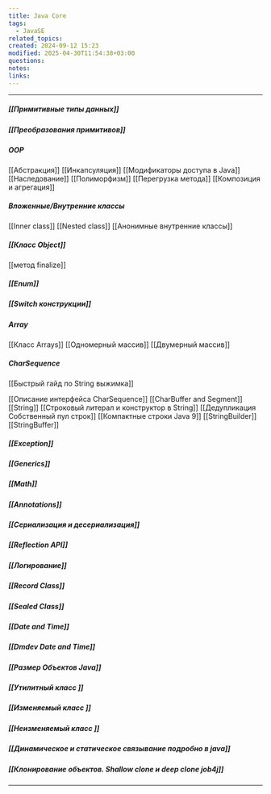 ```yaml
---
title: Java Core
tags:
  - JavaSE
related_topics: 
created: 2024-09-12 15:23
modified: 2025-04-30T11:54:38+03:00
questions: 
notes: 
links: 
---
```

 
----
##### [[Примитивные типы данных]]
##### [[Преобразования примитивов]]
##### OOP
[[Абстракция]]
[[Инкапсуляция]]
[[Модификаторы доступа в Java]]
[[Наследование]]
[[Полиморфизм]]
[[Перегрузка метода]]
[[Композиция и агрегация]]
##### Вложенные/Внутренние классы
[[Inner class]]
[[Nested class]]
[[Анонимные внутренние классы]]
##### [[Класс Object]]
[[метод finalize]]
##### [[Enum]]
##### [[Switch конструкции]]
##### Array
[[Класс Arrays]]
[[Одномерный массив]]
[[Двумерный массив]]
##### CharSequence

[[Быстрый гайд по String выжимка]]

[[Описание интерфейса CharSequence]]
[[CharBuffer and Segment]]
[[String]]
[[Строковый литерал и конструктор в String]]
[[Дедупликация Собственный пул строк]]
[[Компактные строки Java 9]]
[[StringBuilder]]
[[StringBuffer]]
##### [[Exception]]
##### [[Generics]]
##### [[Math]]
##### [[Annotations]]
##### [[Сериализация и десериализация]]
##### [[Reflection API]]
##### [[Логирование]] 
##### [[Record Class]]
##### [[Sealed Class]]
##### [[Date and Time]]
##### [[Dmdev Date and Time]]
##### [[Размер Объектов Java]]

##### [[Утилитный класс ]]

##### [[Изменяемый класс ]]

##### [[Неизменяемый класс ]]

##### [[Динамическое и статическое связывание подробно в java]]

##### [[Клонирование объектов. Shallow clone и deep clone job4j]]

-----




